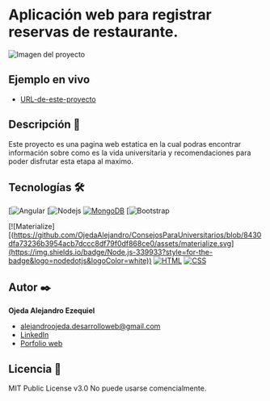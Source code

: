 # Aplicación web para registrar reservas de restaurante.
![Imagen del proyecto](https://github.com/OjedaAlejandro/app_registros-/blob/fb62333a623d416c5ddc92a28e61a0875a65631f/imagen_aplicaci%C3%B3n.png)

## Ejemplo en vivo
- [URL-de-este-proyecto](https://consejos-para-universitarios.web.app/)

## Descripción 📑
Este proyecto es una pagina web estatica en la cual podras encontrar información sobre como es la vida universitaria y recomendaciones para poder 
disfrutar esta etapa al maximo.

## Tecnologías 🛠
<!-- Iconos sacados de: https://github.com/hendrasob/badges/blob/master/README.md y https://github.com/alexandresanlim/Badges4-README.md-Profile -->
[![Angular](https://img.shields.io/badge/Angular-DD0031?style=for-the-badge&logo=angular&logoColor=white)
[![Nodejs](https://img.shields.io/badge/Node.js-339933?style=for-the-badge&logo=nodedotjs&logoColor=white)
[![MongoDB]([https://img.shields.io/badge/CSS3-1572B6?style=for-the-badge&logo=css3&logoColor=white)](https://es.wikipedia.org/wiki/CSS])
[![Bootstrap](https://img.shields.io/badge/Bootstrap-563D7C?style=for-the-badge&logo=bootstrap&logoColor=white)

[![Materialize][(https://github.com/OjedaAlejandro/ConsejosParaUniversitarios/blob/8430dfa73236b3954acb7dccc8df79f0df868ce0/assets/materialize.svg](https://img.shields.io/badge/Node.js-339933?style=for-the-badge&logo=nodedotjs&logoColor=white))
[![HTML](https://img.shields.io/badge/HTML5-E34F26?style=for-the-badge&logo=html5&logoColor=white)](https://es.wikipedia.org/wiki/HTML5)
[![CSS](https://img.shields.io/badge/CSS3-1572B6?style=for-the-badge&logo=css3&logoColor=white)](https://es.wikipedia.org/wiki/CSS)

## Autor ✒️
**Ojeda Alejandro Ezequiel**

* alejandroojeda.desarrolloweb@gmail.com
* [LinkedIn]()
* [Porfolio web](https://miportafolioweb-e0a04.web.app/)

  
## Licencia 📄
MIT Public License v3.0
No puede usarse comencialmente.
